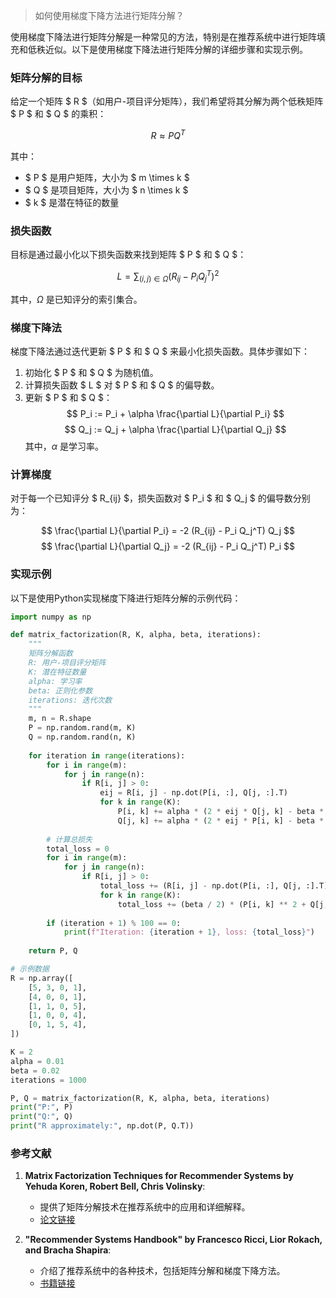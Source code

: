 > 如何使用梯度下降方法进行矩阵分解？



使用梯度下降法进行矩阵分解是一种常见的方法，特别是在推荐系统中进行矩阵填充和低秩近似。以下是使用梯度下降法进行矩阵分解的详细步骤和实现示例。

### 矩阵分解的目标

给定一个矩阵 $ R $（如用户-项目评分矩阵），我们希望将其分解为两个低秩矩阵 $ P $ 和 $ Q $ 的乘积：

$$ R \approx P Q^T $$

其中：
- $ P $ 是用户矩阵，大小为 $ m \times k $
- $ Q $ 是项目矩阵，大小为 $ n \times k $
- $ k $ 是潜在特征的数量

### 损失函数

目标是通过最小化以下损失函数来找到矩阵 $ P $ 和 $ Q $：

$$ L = \sum_{(i,j) \in \Omega} (R_{ij} - P_i Q_j^T)^2 $$

其中，$\Omega$ 是已知评分的索引集合。

### 梯度下降法

梯度下降法通过迭代更新 $ P $ 和 $ Q $ 来最小化损失函数。具体步骤如下：

1. 初始化 $ P $ 和 $ Q $ 为随机值。
2. 计算损失函数 $ L $ 对 $ P $ 和 $ Q $ 的偏导数。
3. 更新 $ P $ 和 $ Q $：
   $$
   P_i := P_i + \alpha \frac{\partial L}{\partial P_i}
   $$
   $$
   Q_j := Q_j + \alpha \frac{\partial L}{\partial Q_j}
   $$
   其中，$\alpha$ 是学习率。

### 计算梯度

对于每一个已知评分 $ R_{ij} $，损失函数对 $ P_i $ 和 $ Q_j $ 的偏导数分别为：

$$
\frac{\partial L}{\partial P_i} = -2 (R_{ij} - P_i Q_j^T) Q_j
$$
$$
\frac{\partial L}{\partial Q_j} = -2 (R_{ij} - P_i Q_j^T) P_i
$$

### 实现示例

以下是使用Python实现梯度下降进行矩阵分解的示例代码：

```python
import numpy as np

def matrix_factorization(R, K, alpha, beta, iterations):
    """
    矩阵分解函数
    R: 用户-项目评分矩阵
    K: 潜在特征数量
    alpha: 学习率
    beta: 正则化参数
    iterations: 迭代次数
    """
    m, n = R.shape
    P = np.random.rand(m, K)
    Q = np.random.rand(n, K)
    
    for iteration in range(iterations):
        for i in range(m):
            for j in range(n):
                if R[i, j] > 0:
                    eij = R[i, j] - np.dot(P[i, :], Q[j, :].T)
                    for k in range(K):
                        P[i, k] += alpha * (2 * eij * Q[j, k] - beta * P[i, k])
                        Q[j, k] += alpha * (2 * eij * P[i, k] - beta * Q[j, k])
        
        # 计算总损失
        total_loss = 0
        for i in range(m):
            for j in range(n):
                if R[i, j] > 0:
                    total_loss += (R[i, j] - np.dot(P[i, :], Q[j, :].T)) ** 2
                    for k in range(K):
                        total_loss += (beta / 2) * (P[i, k] ** 2 + Q[j, k] ** 2)
        
        if (iteration + 1) % 100 == 0:
            print(f"Iteration: {iteration + 1}, loss: {total_loss}")
    
    return P, Q

# 示例数据
R = np.array([
    [5, 3, 0, 1],
    [4, 0, 0, 1],
    [1, 1, 0, 5],
    [1, 0, 0, 4],
    [0, 1, 5, 4],
])

K = 2
alpha = 0.01
beta = 0.02
iterations = 1000

P, Q = matrix_factorization(R, K, alpha, beta, iterations)
print("P:", P)
print("Q:", Q)
print("R approximately:", np.dot(P, Q.T))
```

### 参考文献

1. **Matrix Factorization Techniques for Recommender Systems by Yehuda Koren, Robert Bell, Chris Volinsky**:
   - 提供了矩阵分解技术在推荐系统中的应用和详细解释。
   - [论文链接](https://datajobs.com/data-science-repo/Recommender-Systems-[Netflix].pdf)

2. **"Recommender Systems Handbook" by Francesco Ricci, Lior Rokach, and Bracha Shapira**:
   - 介绍了推荐系统中的各种技术，包括矩阵分解和梯度下降方法。
   - [书籍链接](https://www.springer.com/gp/book/9781489976374)